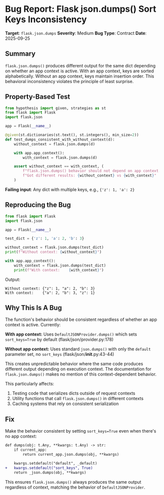 # Bug Report: Flask json.dumps() Sort Keys Inconsistency

**Target**: `flask.json.dumps`
**Severity**: Medium
**Bug Type**: Contract
**Date**: 2025-09-25

## Summary

`flask.json.dumps()` produces different output for the same dict depending on whether an app context is active. With an app context, keys are sorted alphabetically. Without an app context, keys maintain insertion order. This behavioral inconsistency violates the principle of least surprise.

## Property-Based Test

```python
from hypothesis import given, strategies as st
from flask import Flask
import flask.json

app = Flask(__name__)

@given(st.dictionaries(st.text(), st.integers(), min_size=2))
def test_dumps_consistent_with_without_context(d):
    without_context = flask.json.dumps(d)

    with app.app_context():
        with_context = flask.json.dumps(d)

    assert without_context == with_context, (
        f"flask.json.dumps() behavior should not depend on app context. "
        f"Got different results: {without_context} vs {with_context}"
    )
```

**Failing input**: Any dict with multiple keys, e.g., `{'z': 1, 'a': 2}`

## Reproducing the Bug

```python
from flask import Flask
import flask.json

app = Flask(__name__)

test_dict = {'z': 1, 'a': 2, 'b': 3}

without_context = flask.json.dumps(test_dict)
print(f"Without context: {without_context}")

with app.app_context():
    with_context = flask.json.dumps(test_dict)
    print(f"With context:    {with_context}")
```

Output:
```
Without context: {"z": 1, "a": 2, "b": 3}
With context:    {"a": 2, "b": 3, "z": 1}
```

## Why This Is A Bug

The function's behavior should be consistent regardless of whether an app context is active. Currently:

**With app context:** Uses `DefaultJSONProvider.dumps()` which sets `sort_keys=True` by default (flask/json/provider.py:178)

**Without app context:** Uses standard `json.dumps()` with only the `default` parameter set, no `sort_keys` (flask/json/__init__.py:43-44)

This creates unpredictable behavior where the same code produces different output depending on execution context. The documentation for `flask.json.dumps()` makes no mention of this context-dependent behavior.

This particularly affects:
1. Testing code that serializes dicts outside of request contexts
2. Utility functions that call `flask.json.dumps()` in different contexts
3. Caching systems that rely on consistent serialization

## Fix

Make the behavior consistent by setting `sort_keys=True` even when there's no app context:

```diff
def dumps(obj: t.Any, **kwargs: t.Any) -> str:
    if current_app:
        return current_app.json.dumps(obj, **kwargs)

    kwargs.setdefault("default", _default)
+   kwargs.setdefault("sort_keys", True)
    return _json.dumps(obj, **kwargs)
```

This ensures `flask.json.dumps()` always produces the same output regardless of context, matching the behavior of `DefaultJSONProvider`.